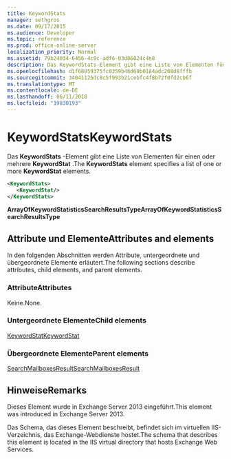 ```yaml
---
title: KeywordStats
manager: sethgros
ms.date: 09/17/2015
ms.audience: Developer
ms.topic: reference
ms.prod: office-online-server
localization_priority: Normal
ms.assetid: 79b24034-6456-4c9c-adf6-03d06024c4e8
description: Das KeywordStats-Element gibt eine Liste von Elementen für einen oder mehrere KeywordStat.
ms.openlocfilehash: d1f68059375fc0359b46d60b0184adc268d8fffb
ms.sourcegitcommit: 34041125dc8c5f993b21cebfc4f8b72f0fd2cb6f
ms.translationtype: MT
ms.contentlocale: de-DE
ms.lasthandoff: 06/11/2018
ms.locfileid: "19830193"
---
```

# <a name="keywordstats"></a><span data-ttu-id="559b0-103">KeywordStats</span><span class="sxs-lookup"><span data-stu-id="559b0-103">KeywordStats</span></span>

<span data-ttu-id="559b0-104">Das **KeywordStats** -Element gibt eine Liste von Elementen für einen oder mehrere **KeywordStat** .</span><span class="sxs-lookup"><span data-stu-id="559b0-104">The **KeywordStats** element specifies a list of one or more **KeywordStat** elements.</span></span> 
  
```XML
<KeywordStats>
   <KeywordStat/>
</KeywordStats>
```

 <span data-ttu-id="559b0-105">**ArrayOfKeywordStatisticsSearchResultsType**</span><span class="sxs-lookup"><span data-stu-id="559b0-105">**ArrayOfKeywordStatisticsSearchResultsType**</span></span>
## <a name="attributes-and-elements"></a><span data-ttu-id="559b0-106">Attribute und Elemente</span><span class="sxs-lookup"><span data-stu-id="559b0-106">Attributes and elements</span></span>

<span data-ttu-id="559b0-107">In den folgenden Abschnitten werden Attribute, untergeordnete und übergeordnete Elemente erläutert.</span><span class="sxs-lookup"><span data-stu-id="559b0-107">The following sections describe attributes, child elements, and parent elements.</span></span>
  
### <a name="attributes"></a><span data-ttu-id="559b0-108">Attribute</span><span class="sxs-lookup"><span data-stu-id="559b0-108">Attributes</span></span>

<span data-ttu-id="559b0-109">Keine.</span><span class="sxs-lookup"><span data-stu-id="559b0-109">None.</span></span>
  
### <a name="child-elements"></a><span data-ttu-id="559b0-110">Untergeordnete Elemente</span><span class="sxs-lookup"><span data-stu-id="559b0-110">Child elements</span></span>

[<span data-ttu-id="559b0-111">KeywordStat</span><span class="sxs-lookup"><span data-stu-id="559b0-111">KeywordStat</span></span>](keywordstat.md)
  
### <a name="parent-elements"></a><span data-ttu-id="559b0-112">Übergeordnete Elemente</span><span class="sxs-lookup"><span data-stu-id="559b0-112">Parent elements</span></span>

[<span data-ttu-id="559b0-113">SearchMailboxesResult</span><span class="sxs-lookup"><span data-stu-id="559b0-113">SearchMailboxesResult</span></span>](searchmailboxesresult.md)
  
## <a name="remarks"></a><span data-ttu-id="559b0-114">Hinweise</span><span class="sxs-lookup"><span data-stu-id="559b0-114">Remarks</span></span>

<span data-ttu-id="559b0-115">Dieses Element wurde in Exchange Server 2013 eingeführt.</span><span class="sxs-lookup"><span data-stu-id="559b0-115">This element was introduced in Exchange Server 2013.</span></span>
  
<span data-ttu-id="559b0-116">Das Schema, das dieses Element beschreibt, befindet sich im virtuellen IIS-Verzeichnis, das Exchange-Webdienste hostet.</span><span class="sxs-lookup"><span data-stu-id="559b0-116">The schema that describes this element is located in the IIS virtual directory that hosts Exchange Web Services.</span></span>
  

